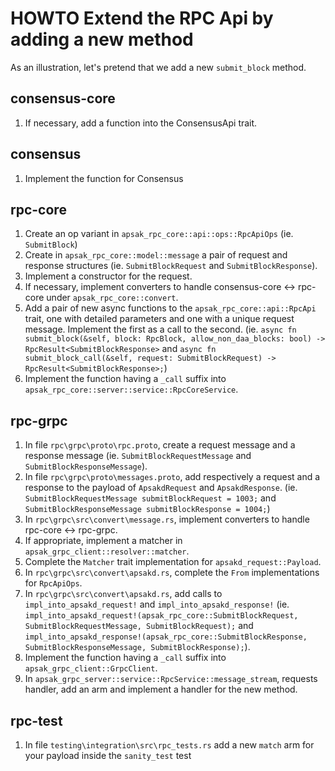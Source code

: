 # HOWTO Extend the RPC Api by adding a new method

As an illustration, let's pretend that we add a new `submit_block` method.

## consensus-core

1. If necessary, add a function into the ConsensusApi trait.

## consensus

1. Implement the function for Consensus

## rpc-core

1. Create an op variant in `apsak_rpc_core::api::ops::RpcApiOps`
   (ie. `SubmitBlock`)
2. Create in `apsak_rpc_core::model::message` a pair of request and response structures
   (ie. `SubmitBlockRequest` and `SubmitBlockResponse`).
3. Implement a constructor for the request.
4. If necessary, implement converters to handle consensus-core <-> rpc-core under `apsak_rpc_core::convert`.
5. Add a pair of new async functions to the `apsak_rpc_core::api::RpcApi` trait, one with detailed parameters
   and one with a unique request message.
   Implement the first as a call to the second.
   (ie. `async fn submit_block(&self, block: RpcBlock, allow_non_daa_blocks: bool) -> RpcResult<SubmitBlockResponse>` and
   `async fn submit_block_call(&self, request: SubmitBlockRequest) -> RpcResult<SubmitBlockResponse>;`)
6. Implement the function having a `_call` suffix into `apsak_rpc_core::server::service::RpcCoreService`.

## rpc-grpc

1. In file `rpc\grpc\proto\rpc.proto`, create a request message and a response message
   (ie. `SubmitBlockRequestMessage` and `SubmitBlockResponseMessage`).
2. In file `rpc\grpc\proto\messages.proto`, add respectively a request and a response to the payload of `ApsakdRequest` and `ApsakdResponse`.
   (ie. `SubmitBlockRequestMessage submitBlockRequest = 1003;` and `SubmitBlockResponseMessage submitBlockResponse = 1004;`)
3. In `rpc\grpc\src\convert\message.rs`, implement converters to handle rpc-core <-> rpc-grpc.
4. If appropriate, implement a matcher in `apsak_grpc_client::resolver::matcher`.
5. Complete the `Matcher` trait implementation for `apsakd_request::Payload`.
6. In `rpc\grpc\src\convert\apsakd.rs`, complete the `From` implementations for `RpcApiOps`.
7. In `rpc\grpc\src\convert\apsakd.rs`, add calls to `impl_into_apsakd_request!` and `impl_into_apsakd_response!`
   (ie. `impl_into_apsakd_request!(apsak_rpc_core::SubmitBlockRequest, SubmitBlockRequestMessage, SubmitBlockRequest);` and
   `impl_into_apsakd_response!(apsak_rpc_core::SubmitBlockResponse, SubmitBlockResponseMessage, SubmitBlockResponse);`).
8. Implement the function having a `_call` suffix into `apsak_grpc_client::GrpcClient`.
9. In `apsak_grpc_server::service::RpcService::message_stream`, requests handler, add an arm and implement
   a handler for the new method.

## rpc-test
1. In file `testing\integration\src\rpc_tests.rs` add a new `match` arm for your payload inside the `sanity_test` test
